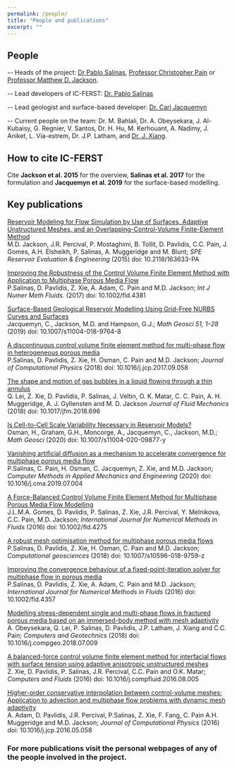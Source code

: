 ```yaml
---
permalink: /people/
title: "People and publications"
excerpt: ""
---
```


## People

 -- Heads of the project: <a href="http://www.imperial.ac.uk/people/pablo.salinas">Dr Pablo Salinas</a>, <a href="http://www.imperial.ac.uk/people/c.pain">Professor Christopher Pain</a> or <a href="http://www.imperial.ac.uk/people/m.d.jackson">Professor Matthew D. Jackson</a>.

 -- Lead developers of IC-FERST: <a href="http://www.imperial.ac.uk/people/pablo.salinas">Dr. Pablo Salinas</a> 

 -- Lead geologist and surface-based developer: <a href="http://www.imperial.ac.uk/people/c.jacquemyn">Dr. Carl Jacquemyn</a>

 -- Current people on the team: Dr. M. Bahlali, Dr. A. Obeysekara, J. Al-Kubaisy, G. Regnier, V. Santos, Dr. H. Hu, M. Kerhouant, A. Nadimy, J. Aniket, L. Via-estrem, Dr. J.P. Latham, and <a href="http://www.imperial.ac.uk/people/j.xiang">Dr. J. Xiang</a>.

## How to cite IC-FERST

Cite <b>Jackson et al. 2015</b> for the overview, <b>Salinas et al. 2017</b> for the formulation and <b>Jacquemyn et al. 2019</b> for the surface-based modelling.

## Key publications

   <p> <a href="https://www.onepetro.org/journal-paper/SPE-163633-PA">
          Reservoir Modeling for Flow Simulation by Use of Surfaces, Adaptive
          Unstructured Meshes, and an Overlapping-Control-Volume
          Finite-Element Method
       </a> <br>
       M.D. Jackson, J.R. Percival, P. Mostaghimi, B. Tollit, D. Pavlidis,
         C.C. Pain, J. Gomes, A.H. Elsheikh, P. Salinas,
         A. Muggeridge and M. Blunt;
       <em> SPE Reservoir Evaluation &amp; Engineering</em>
       (2015) doi: 10.2118/163633-PA
    </p>

   <p><a href="http://onlinelibrary.wiley.com/doi/10.1002/fld.4381/pdf">
           Improving the Robustness of the Control Volume Finite Element Method with Application to Multiphase Porous Media Flow
      </a><br>
      P.Salinas, D. Pavlidis, Z. Xie, A. Adam, C. Pain and M.D. Jackson;
      <em> Int J Numer Meth Fluids. </em>
      (2017) doi: 10.1002/fld.4381
   </p>

   <p><a href="https://doi.org/10.1007/s11004-018-9764-8">
           Surface-Based Geological Reservoir Modelling Using Grid-Free NURBS Curves and Surfaces
      </a><br>
      Jacquemyn, C., Jackson, M.D. and Hampson, G.J.;
      <em>Math Geosci 51, 1–28</em>
      (2019) doi: 10.1007/s11004-018-9764-8
   </p>

   <p><a href="https://www.sciencedirect.com/science/article/pii/S0021999117307313?via%3Dihub">
           A discontinuous control volume finite element method for multi-phase flow in heterogeneous porous media
      </a><br>
      P.Salinas, D. Pavlidis, Z. Xie, H. Osman, C. Pain and M.D. Jackson;
      <em> Journal of Computational Physics </em>
      (2018) doi: 10.1016/j.jcp.2017.09.058
   </p>

   <p><a href="https://www.sciencedirect.com/science/article/pii/S0021999117307313?via%3Dihub">
           The shape and motion of gas bubbles in a liquid flowing through a thin annulus
      </a><br>
    Q. Lei, Z. Xie, D. Pavlidis, P. Salinas, J. Veltin, O. K. Matar, C. C. Pain, A. H. Muggeridge, A. J. Gyllensten and M. D. Jackson 
      <em> Journal of Fluid Mechanics </em>
      (2018) doi: 10.1017/jfm.2018.696
   </p>

   <p><a href="https://doi.org/10.1007/s11004-020-09877-y">
           Is Cell-to-Cell Scale Variability Necessary in Reservoir Models?
      </a><br>
      Osman, H., Graham, G.H., Moncorge, A., Jacquemyn, C., Jackson, M.D.;
      <em>Math Geosci</em>
      (2020) doi: 10.1007/s11004-020-09877-y
   </p>

   <p><a href="https://www.sciencedirect.com/science/article/pii/S0045782519304001?via%3Dihub">
           Vanishing artificial diffusion as a mechanism to accelerate convergence for multiphase porous media flow
      </a><br>
      P.Salinas, C. Pain, H. Osman, C. Jacquemyn, Z. Xie, and M.D. Jackson;
      <em> Computer Methods in Applied Mechanics and Engineering </em>
      (2020) doi: 10.1016/j.cma.2019.07.004
   </p>

   <p><a href="http://onlinelibrary.wiley.com/doi/10.1002/fld.4275/abstract">
           A Force-Balanced Control Volume Finite Element Method for Multiphase Porous Media Flow Modelling
      </a><br>
      J.L.M.A. Gomes, D. Pavlidis, P. Salinas, Z. Xie, J.R.
Percival, Y. Melnikova, C.C. Pain, M.D. Jackson;
      <em>International Journal for Numerical Methods in Fluids</em>
      (2016) doi: 10.1002/fld.4275
   </p>

   <p><a href="https://link.springer.com/article/10.1007/s10596-018-9759-z">
           A robust mesh optimisation method for multiphase porous media flows
      </a><br>
      P.Salinas, D. Pavlidis, Z. Xie, H. Osman, C. Pain and M.D. Jackson;
      <em> Computational geosciences </em>
      (2018) doi: 10.1007/s10596-018-9759-z
   </p>

   <p><a href="http://onlinelibrary.wiley.com/doi/10.1002/fld.4357/full">
           Improving the convergence behaviour of a fixed-point-iteration solver for multiphase flow in porous media
      </a><br>
      P.Salinas, D. Pavlidis, Z. Xie, A. Adam, C. Pain and M.D. Jackson;
      <em>International Journal for Numerical Methods in Fluids</em>
      (2016) doi: 10.1002/fld.4357
   </p>

   <p><a href="https://www.sciencedirect.com/science/article/pii/S0266352X18301824?via%3Dihub">
           Modelling stress-dependent single and multi-phase flows in fractured porous media based on an immersed-body method with mesh adaptivity
      </a><br>
       A. Obeysekara, Q. Lei, P. Salinas, D. Pavlidis, J.P. Latham, J. Xiang and C.C. Pain;
      <em>Computers and Geotechnics</em>
      (2018) doi: 10.1016/j.compgeo.2018.07.009
   </p>


   <p><a href="http://www.sciencedirect.com/science/article/pii/S0045793016302511">
           A balanced-force control volume finite element method for interfacial flows with surface tension using adaptive anisotropic unstructured meshes
      </a><br>
      Z. Xie, D. Pavlidis, P. Salinas, J.R. Percival, C.C. Pain and O.K. Matar;
      <em>Computers and Fluids</em>
      (2016) doi: 10.1016/j.compfluid.2016.08.005
   </p>



   <p><a href="http://www.sciencedirect.com/science/article/pii/S0021999116302030">
           Higher-order conservative interpolation between control-volume meshes: Application to advection and multiphase flow problems with dynamic mesh adaptivity
      </a><br>
      A. Adam, D. Pavlidis,  J.R. Percival, P.Salinas, Z. Xie, F. Fang, C. Pain A.H. Muggeridge and M.D. Jackson;
      <em>Journal of Computational Physics</em>
      (2016) doi: 10.1016/j.jcp.2016.05.058
   </p>





<h3> For more publications visit the personal webpages of any of the people involved in the project.</h3>
